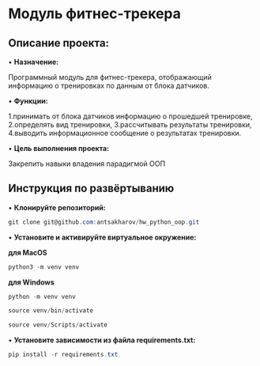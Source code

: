 # Модуль фитнес-трекера

## Описание проекта: 

•	**Назначение:** 

Программный модуль для фитнес-трекера, отображающий информацию о тренировках по данным от блока датчиков.

•	**Функции:** 

1.принимать от блока датчиков информацию о прошедшей тренировке,
2.определять вид тренировки,
3.рассчитывать результаты тренировки,
4.выводить информационное сообщение о результатах тренировки.

•	**Цель выполнения проекта:**

Закрепить навыки владения парадигмой ООП

## Инструкция по развёртыванию 

•	**Клонируйте репозиторий:**

```csharp 
git clone git@github.com:antsakharov/hw_python_oop.git
```

•	**Установите и активируйте виртуальное окружение:**

**для MacOS**

```csharp 
python3 -m venv venv
```

**для Windows**

```csharp 
python -m venv venv
```

```csharp 
source venv/bin/activate
```

```csharp 
source venv/Scripts/activate
```

•	**Установите зависимости из файла requirements.txt:**

```csharp 
pip install -r requirements.txt
```



